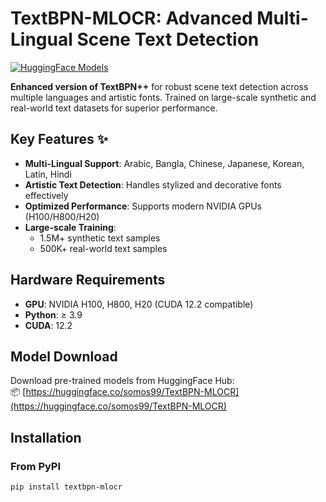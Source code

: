 # TextBPN-MLOCR: Advanced Multi-Lingual Scene Text Detection

[![HuggingFace Models](https://img.shields.io/badge/%F0%9F%A4%97%20HuggingFace-Models-yellow)](https://huggingface.co/somos99/TextBPN-MLOCR)

**Enhanced version of TextBPN++** for robust scene text detection across multiple languages and artistic fonts. Trained on large-scale synthetic and real-world text datasets for superior performance.

## Key Features ✨
- **Multi-Lingual Support**: Arabic, Bangla, Chinese, Japanese, Korean, Latin, Hindi
- **Artistic Text Detection**: Handles stylized and decorative fonts effectively
- **Optimized Performance**: Supports modern NVIDIA GPUs (H100/H800/H20)
- **Large-scale Training**: 
  - 1.5M+ synthetic text samples 
  - 500K+ real-world text samples

## Hardware Requirements
- **GPU**: NVIDIA H100, H800, H20 (CUDA 12.2 compatible)
- **Python**: ≥ 3.9
- **CUDA**: 12.2

## Model Download
Download pre-trained models from HuggingFace Hub:  
📦 [https://huggingface.co/somos99/TextBPN-MLOCR](https://huggingface.co/somos99/TextBPN-MLOCR)

## Installation

### From PyPI
```bash
pip install textbpn-mlocr

